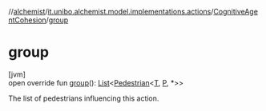 //[alchemist](../../../index.md)/[it.unibo.alchemist.model.implementations.actions](../index.md)/[CognitiveAgentCohesion](index.md)/[group](group.md)

# group

[jvm]\
open override fun [group](group.md)(): [List](https://kotlinlang.org/api/latest/jvm/stdlib/kotlin.collections/-list/index.html)<[Pedestrian](../../it.unibo.alchemist.model.interfaces/-pedestrian/index.md)<[T](index.md), [P](index.md), *>>

The list of pedestrians influencing this action.
